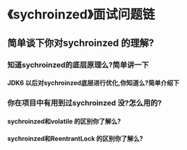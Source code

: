 # 《sychroinzed》面试问题链

## 简单谈下你对sychroinzed 的理解?

### 知道sychroinzed的底层原理么?简单讲一下

#### JDK6 以后对sychroinzed底层进行优化,你知道么?简单介绍下

### 你在项目中有用到过sychroinzed 没?怎么用的?

#### sychroinzed和volatile 的区别你了解么?

#### sychroinzed和ReentrantLock 的区别你了解么?
